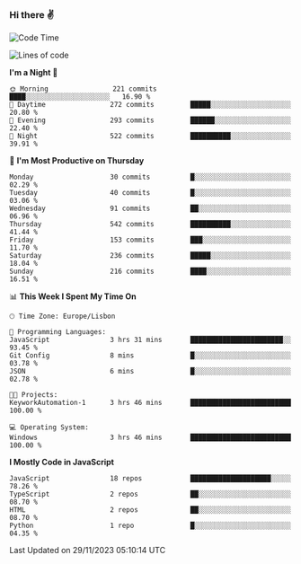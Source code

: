 ### Hi there :v:

<!--
**eusebioaddsilva/eusebioaddsilva** is a ✨ _special_ ✨ repository because its `README.md` (this file) appears on your GitHub profile.

<!--START_SECTION:waka-->
![Code Time](http://img.shields.io/badge/Code%20Time-97%20hrs%2026%20mins-blue)

![Lines of code](https://img.shields.io/badge/From%20Hello%20World%20I%27ve%20Written-3.5%20million%20lines%20of%20code-blue)

**I'm a Night 🦉** 

```text
🌞 Morning                221 commits         ████░░░░░░░░░░░░░░░░░░░░░   16.90 % 
🌆 Daytime                272 commits         █████░░░░░░░░░░░░░░░░░░░░   20.80 % 
🌃 Evening                293 commits         ██████░░░░░░░░░░░░░░░░░░░   22.40 % 
🌙 Night                  522 commits         ██████████░░░░░░░░░░░░░░░   39.91 % 
```
📅 **I'm Most Productive on Thursday** 

```text
Monday                   30 commits          █░░░░░░░░░░░░░░░░░░░░░░░░   02.29 % 
Tuesday                  40 commits          █░░░░░░░░░░░░░░░░░░░░░░░░   03.06 % 
Wednesday                91 commits          ██░░░░░░░░░░░░░░░░░░░░░░░   06.96 % 
Thursday                 542 commits         ██████████░░░░░░░░░░░░░░░   41.44 % 
Friday                   153 commits         ███░░░░░░░░░░░░░░░░░░░░░░   11.70 % 
Saturday                 236 commits         █████░░░░░░░░░░░░░░░░░░░░   18.04 % 
Sunday                   216 commits         ████░░░░░░░░░░░░░░░░░░░░░   16.51 % 
```


📊 **This Week I Spent My Time On** 

```text
🕑︎ Time Zone: Europe/Lisbon

💬 Programming Languages: 
JavaScript               3 hrs 31 mins       ███████████████████████░░   93.45 % 
Git Config               8 mins              █░░░░░░░░░░░░░░░░░░░░░░░░   03.78 % 
JSON                     6 mins              █░░░░░░░░░░░░░░░░░░░░░░░░   02.78 % 

🐱‍💻 Projects: 
KeyworkAutomation-1      3 hrs 46 mins       █████████████████████████   100.00 % 

💻 Operating System: 
Windows                  3 hrs 46 mins       █████████████████████████   100.00 % 
```

**I Mostly Code in JavaScript** 

```text
JavaScript               18 repos            ████████████████████░░░░░   78.26 % 
TypeScript               2 repos             ██░░░░░░░░░░░░░░░░░░░░░░░   08.70 % 
HTML                     2 repos             ██░░░░░░░░░░░░░░░░░░░░░░░   08.70 % 
Python                   1 repo              █░░░░░░░░░░░░░░░░░░░░░░░░   04.35 % 
```




 Last Updated on 29/11/2023 05:10:14 UTC
<!--END_SECTION:waka-->
